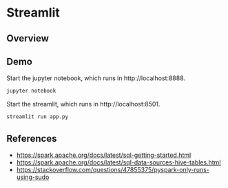 # Streamlit

## Overview

## Demo

Start the jupyter notebook, which runs in http://localhost:8888.
```bash
jupyter notebook
```

Start the streamlit, which runs in http://localhost:8501.
```bash
streamlit run app.py
```

## References

* https://spark.apache.org/docs/latest/sql-getting-started.html
* https://spark.apache.org/docs/latest/sql-data-sources-hive-tables.html
* https://stackoverflow.com/questions/47855375/pyspark-only-runs-using-sudo